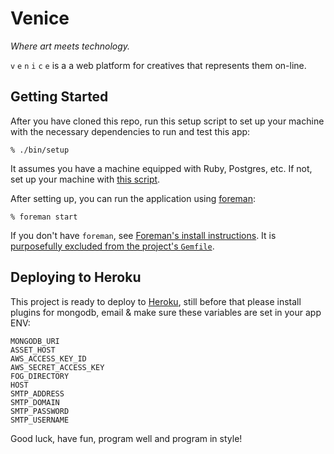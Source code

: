 # Venice

*Where art meets technology.*

`v` `e` `n` `i` `c` `e` is a a web platform for creatives that represents them on-line.

## Getting Started

After you have cloned this repo, run this setup script to set up your machine
with the necessary dependencies to run and test this app:

    % ./bin/setup

It assumes you have a machine equipped with Ruby, Postgres, etc. If not, set up
your machine with [this script].

[this script]: https://github.com/thoughtbot/laptop

After setting up, you can run the application using [foreman]:

    % foreman start

If you don't have `foreman`, see [Foreman's install instructions][foreman]. It
is [purposefully excluded from the project's `Gemfile`][exclude].

[foreman]: https://github.com/ddollar/foreman
[exclude]: https://github.com/ddollar/foreman/pull/437#issuecomment-41110407


## Deploying to Heroku

This project is ready to deploy to [Heroku](https://heroku.com), still before that
please install plugins for mongodb, email & make sure these variables are set
in your app ENV:

    MONGODB_URI
    ASSET_HOST
    AWS_ACCESS_KEY_ID
    AWS_SECRET_ACCESS_KEY
    FOG_DIRECTORY
    HOST
    SMTP_ADDRESS
    SMTP_DOMAIN
    SMTP_PASSWORD
    SMTP_USERNAME


Good luck, have fun, program well and program in style!
